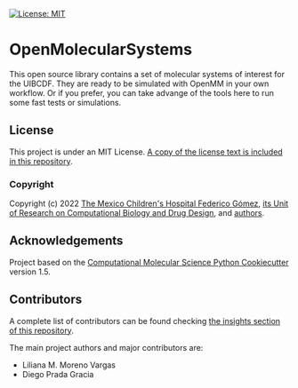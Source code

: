 [![License: MIT](https://img.shields.io/badge/License-MIT-yellow.svg)](https://opensource.org/licenses/MIT)

# OpenMolecularSystems

This open source library contains a set of molecular systems of interest for the UIBCDF.
They are ready to be simulated with OpenMM in your own workflow. Or if you prefer, you can take
advange of the tools here to run some fast tests or simulations.

## License

This project is under an MIT License. [A copy of the license text is included in this repository](LICENSE).

### Copyright

Copyright (c) 2022 [The Mexico Children's Hospital Federico Gómez](http://himfg.com.mx/), [its Unit of Research on Computational
Biology and Drug Design](http://uibcdf.org), and [authors](https://github.com/uibcdf/OpenExplorer/graphs/contributors).

## Acknowledgements

Project based on the [Computational Molecular Science Python Cookiecutter](https://github.com/molssi/cookiecutter-cms) version 1.5.

## Contributors

A complete list of contributors can be found checking [the insights section of this
repository](https://github.com/uibcdf/OpenMolecularSystems/graphs/contributors).

The main project authors and major contributors are:

- Liliana M. Moreno Vargas
- Diego Prada Gracia

